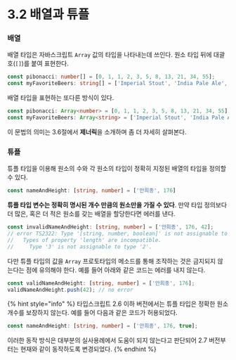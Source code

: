 # 3.2 배열과 튜플

### **배열**

배열 타입은 자바스크립트 `Array` 값의 타입을 나타내는데 쓰인다. 원소 타입 뒤에 대괄호\(`[]`\)를 붙여 표현한다.

```typescript
const pibonacci: number[] = [0, 1, 1, 2, 3, 5, 8, 13, 21, 34, 55];
const myFavoriteBeers: string[] = ['Imperial Stout', 'India Pale Ale', 'Weizenbock'];
```

배열 타입을 표현하는 또다른 방식이 있다.

```typescript
const pibonacci: Array<number> = [0, 1, 1, 2, 3, 5, 8, 13, 21, 34, 55];
const myFavoriteBeers: Array<string> = ['Imperial Stout', 'India Pale Ale', 'Weizenbock'];
```

이 문법의 의미는 3.6절에서 **제너릭**을 소개하며 좀 더 자세히 살펴본다.

### **튜플**

튜플 타입을 이용해 원소의 수와 각 원소의 타입이 정확히 지정된 배열의 타입을 정의할 수 있다.

```typescript
const nameAndHeight: [string, number] = ['안희종', 176]
```

**튜플 타입 변수는 정확히 명시된 개수 만큼의 원소만을 가질 수 있다**. 만약 타입 정의보다 더 많은, 혹은 더 적은 원소를 갖는 배열을 할당한다면 에러를 낸다.

```typescript
const invalidNameAndHeight: [string, number] = ['안희종', 176, 42];
// error TS2322: Type '[string, number, boolean]' is not assignable to type '[string, number]'.
//   Types of property 'length' are incompatible.
//     Type '3' is not assignable to type '2'.
```

다만 튜플 타입의 값을 `Array` 프로토타입의 메소드를 통해 조작하는 것은 금지되지 않는다는 점에 유의해야 한다. 예를 들어 아래와 같은 코드는 에러를 내지 않는다.

```typescript
const validNameAndHeight: [string, number] = ['안희종', 176];
validNameAndHeight.push(42); // no error
```

{% hint style="info" %}
타입스크립트 2.6 이하 버전에서는 튜플 타입은 정확한 원소 개수를 보장하지 않는다. 예를 들어 다음과 같은 코드가 허용되었다.

```typescript
const nameAndHeight: [string, number] = ['안희종', 176, true];
```

이러한 동작 방식은 대부분의 실사용례에서 도움이 되지 않는다고 판단되어 2.7 버전부터는 현재와 같이 동작하도록 변경되었다.
{% endhint %}

